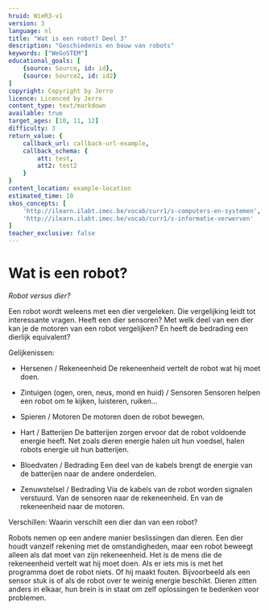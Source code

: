 ```yaml
---
hruid: WieR3-v1
version: 3
language: nl
title: "Wat is een robot? Deel 3"
description: "Geschiedenis en bouw van robots"
keywords: ["WeGoSTEM"]
educational_goals: [
    {source: Source, id: id}, 
    {source: Source2, id: id2}
]
copyright: Copyright by Jerro
licence: Licenced by Jerro
content_type: text/markdown
available: true
target_ages: [10, 11, 12]
difficulty: 3
return_value: {
    callback_url: callback-url-example,
    callback_schema: {
        att: test,
        att2: test2
    }
}
content_location: example-location
estimated_time: 10
skos_concepts: [
    'http://ilearn.ilabt.imec.be/vocab/curr1/s-computers-en-systemen', 
    'http://ilearn.ilabt.imec.be/vocab/curr1/s-informatie-verwerven'
]
teacher_exclusive: false
---
```


# Wat is een robot?

*Robot versus dier?* 

Een robot wordt weleens met een dier vergeleken. Die vergelijking leidt tot interessante vragen. Heeft een dier sensoren? Met welk deel van een dier kan je de motoren van een robot vergelijken? En heeft de bedrading een dierlijk equivalent?

Gelijkenissen: 

* Hersenen / Rekeneenheid
De rekeneenheid vertelt de robot wat hij moet doen.

* Zintuigen (ogen, oren, neus, mond en huid) / Sensoren
Sensoren helpen een robot om te kijken, luisteren, ruiken... 

* Spieren / Motoren
De motoren doen de robot bewegen.

* Hart / Batterijen
De batterijen zorgen ervoor dat de robot voldoende energie heeft. Net zoals dieren energie halen uit hun voedsel, halen robots energie uit hun batterijen.

* Bloedvaten / Bedrading
Een deel van de kabels brengt de energie van de batterijen naar de andere onderdelen.

* Zenuwstelsel / Bedrading
Via de kabels van de robot worden signalen verstuurd. Van de sensoren naar de rekeneenheid. En van de rekeneenheid naar de motoren.


Verschillen:
Waarin verschilt een dier dan van een robot? 

Robots nemen op een andere manier beslissingen dan dieren. Een dier houdt vanzelf rekening met de omstandigheden, maar een robot beweegt alleen als dat moet van zijn rekeneenheid. Het is de mens die de rekeneenheid vertelt wat hij moet doen. Als er iets mis is met het programma doet de robot niets. Of hij maakt fouten. Bijvoorbeeld als een sensor stuk is of als de robot over te weinig energie beschikt. Dieren zitten anders in elkaar, hun brein is in staat om zelf oplossingen te bedenken voor problemen.
